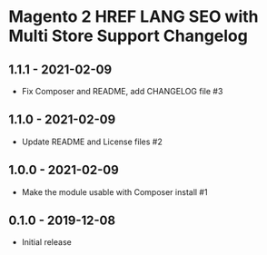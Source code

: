 # Magento 2 HREF LANG SEO with Multi Store Support Changelog

## 1.1.1 - 2021-02-09
- Fix Composer and README, add CHANGELOG file #3

## 1.1.0 - 2021-02-09
- Update README and License files #2

## 1.0.0 - 2021-02-09
- Make the module usable with Composer install #1

## 0.1.0 - 2019-12-08
- Initial release